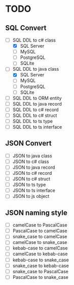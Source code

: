 # TODO

## SQL Convert

- [ ] SQL DDL to c# class
  - [x] SQL Server
  - [ ] MySQL
  - [ ] PostgreSQL
  - [ ] SQLite
- [ ] SQL DDL to java class
  - [x] SQL Server
  - [ ] MySQL
  - [ ] PostgreSQL
  - [ ] SQLite
- [ ] SQL DDL to ORM entity
- [ ] SQL DDL to java record
- [ ] SQL DDL to c# record
- [ ] SQL DDL to c# struct
- [ ] SQL DDL to ts type
- [ ] SQL DDL to ts interface

## JSON Convert

- [ ] JSON to java class
- [ ] JSON to c# class
- [ ] JSON to java record
- [ ] JSON to c# record
- [ ] JSON to c# struct
- [ ] JSON to ts type
- [ ] JSON to ts interface
- [ ] JSON to js object

## JSON naming style

- [ ] camelCase to PascalCase
- [ ] PascalCase to camelCase
- [ ] snake_case to camelCase
- [ ] camelCase to snake_case
- [ ] kebab-case to camelCase
- [ ] camelCase to kebab-case
- [ ] kebab-case to snake_case
- [ ] snake_case to kebab-case
- [ ] snake_case to PascalCase
- [ ] PascalCase to snake_case